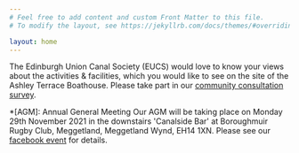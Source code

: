 ```yaml
---
# Feel free to add content and custom Front Matter to this file.
# To modify the layout, see https://jekyllrb.com/docs/themes/#overriding-theme-defaults

layout: home
---
```


The Edinburgh Union Canal Society (EUCS) would love to know your views about the activities & facilities, which you would like to see on the site of the Ashley Terrace Boathouse.  Please take part in our [community consultation survey](https://www.surveymonkey.co.uk/r/F3YXRCJ).

*[AGM]: Annual General Meeting
Our AGM will be taking place on Monday 29th November 2021 in the downstairs 'Canalside Bar' at Boroughmuir Rugby Club, Meggetland, Meggetland Wynd, EH14 1XN.  Please see our [facebook event](https://fb.me/e/1V3vUrlNQ) for details.
